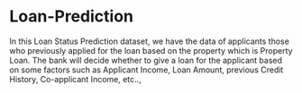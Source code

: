 # Loan-Prediction
In this Loan Status Prediction dataset, we have the data of applicants those who previously applied for the loan based on the property which is Property Loan. The bank will decide whether to give a loan for the applicant based on some factors such as Applicant Income, Loan Amount, previous Credit History, Co-applicant Income, etc..,
